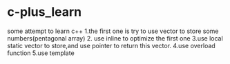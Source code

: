 # c-plus_learn
some attempt to learn c++
1.the first one is try to use vector to store some  numbers(pentagonal array)
2. use inline to optimize the first one
3.use local static vector to store,and use pointer to return this vector.
4.use overload function 
5.use template
